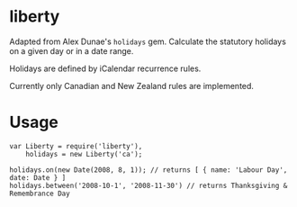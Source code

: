 liberty
=======

Adapted from Alex Dunae's `holidays` gem. Calculate the statutory holidays on a given day or in a date range.

Holidays are defined by iCalendar recurrence rules.

Currently only Canadian and New Zealand rules are implemented.

Usage
=====

    var Liberty = require('liberty'),
        holidays = new Liberty('ca');

    holidays.on(new Date(2008, 8, 1)); // returns [ { name: 'Labour Day', date: Date } ]
    holidays.between('2008-10-1', '2008-11-30') // returns Thanksgiving & Remembrance Day
